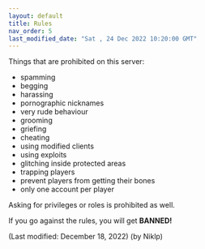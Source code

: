 ```yaml
---
layout: default
title: Rules
nav_order: 5
last_modified_date: "Sat , 24 Dec 2022 10:20:00 GMT"
---
```


Things that are prohibited on this server:
 - spamming
 - begging
 - harassing
 - pornographic nicknames
 - very rude behaviour
 - grooming
 - griefing
 - cheating
 - using modified clients
 - using exploits
 - glitching inside protected areas
 - trapping players
 - prevent players from getting their bones
 - only one account per player

Asking for privileges or roles is prohibited as well.

If you go against the rules, you will get **BANNED!**

(Last modified: December 18, 2022) (by Niklp)
